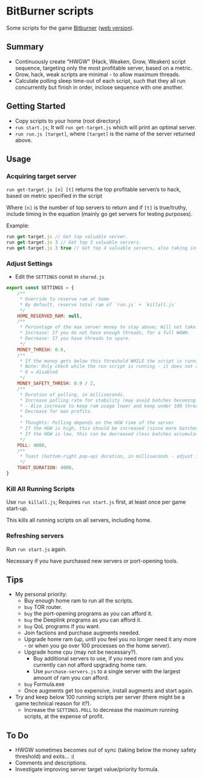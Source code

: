 # BitBurner scripts

Some scripts for the game [Bitburner](https://store.steampowered.com/app/1812820/Bitburner/) ([web version](https://danielyxie.github.io/bitburner/)).

## Summary

* Continuously create "HWGW" (Hack, Weaken, Grow, Weaken) script sequence, targeting only the most profitable server, based on a metric.
* Grow, hack, weak scripts are minimal - to allow maximum threads.
* Calculate polling sleep time-out of each script, such that they all run concurrently but finish in order, inclose sequence with one another.

## Getting Started

* Copy scripts to your home (root directory)
* `run start.js`; It will `run get-target.js` which will print an optimal server.
* `run run.js [target]`, where `[target]` is the name of the server returned above.

## Usage

### Acquiring target server

`run get-target.js [n] [t]` returns the top profitable server/s to hack, based on metric specified in the script

Where `[n]` is the number of top servers to return and if `[t]` is true/truthy, include timing in the equation (mainly go get servers for testing purposes).

Example:
```js
run get-target.js // Get top valuable server.
run get-target.js 3 // Get top 3 valuable servers.
run get-target.js 3 true // Get top 4 valuable servers, also taking into account the times (the results may be different from the above).
```

### Adjust Settings

* Edit the `SETTINGS` const in `shared.js`

```js
export const SETTINGS = {
    /**
     * Override to reserve ram at home
     * By default, reserve total ram of `run.js` + `killall.js`
     */
    HOME_RESERVED_RAM: null,
    /**
     * Percentage of the max server money to stay above; Will not take money if below this percentage.
     * Increase: If you do not have enough threads, for a full WGWH.
     * Decrease: If you have threads to spare.
     */
    MONEY_THRESH: 0.9,
    /**
     * If the money gets below this threshold WHILE the script is running, it will terminate.
     * Note: Only check while the run script is running - it does not accomodate changes that will happen after already existing scripts.
     * 0 = disabled
     */
    MONEY_SAFETY_THRESH: 0.9 / 2,
    /**
     * Duration of polling, in milliseconds.
     * Increase polling rate for stability (may avoid batches becoming out of sync and taking more money than it should).
     * - Also increase to keep ram usage lower and keep under 100 threads per server
     * Decrease for max profitz.
     *
     * Thoughts: Polling depends on the HGW time of the server
     * If the HGW is high, this should be increased (since more batches will accumulate on the servers before the scripts are run and cleared)
     * If the HGW is low, this can be decreased (less batches accumulated before the scripts run)
     */
    POLL: 4000,
    /**
     * Toast (bottom-right pop-up) duration, in milliseconds - adjust if needed, if it is too slow/fast.
     */
    TOAST_DURATION: 4000,
}
```

### Kill All Running Scripts

Use `run killall.js`; Requires `run start.js` first, at least once per game start-up.

This kills all running scripts on all servers, including home.

### Refreshing servers

Run `run start.js` again.

Necessary if you have purchased new servers or port-opening tools.

## Tips

* My personal priority:
	* Buy enough home ram to run all the scripts.
	* `buy` TOR router.
	* `buy` the port-opening programs as you can afford it.
	* `buy` the Deeplink programs as you can afford it.
	* `buy` QoL programs if you want.
	* Join factions and purchase augments needed.
	* Upgrade home ram (up, until you feel you no longer need it any more - or when you go over 100 processes on the home server).
	* Upgrade home cpu (may not be necessary?).
		* Buy additional servers to use, if you need more ram and you currently can not afford upgrading home ram.
		* Use `purchase-servers.js` to a single server with the largest amount of ram you can afford.
	* `buy` Formula.exe
	* Once augments get too expensive, install augments and start again.
* Try and keep below 100 running scripts per server (there might be a game technical reason for it?).
	* Increase the `SETTINGS.POLL` to decrease the maximum running scripts, at the expense of profit.

## To Do

* HWGW sometimes becomes out of sync (taking below the money safety threshold) and exits... :(
* Comments and descriptions.
* Investigate improving server target value/priority formula.